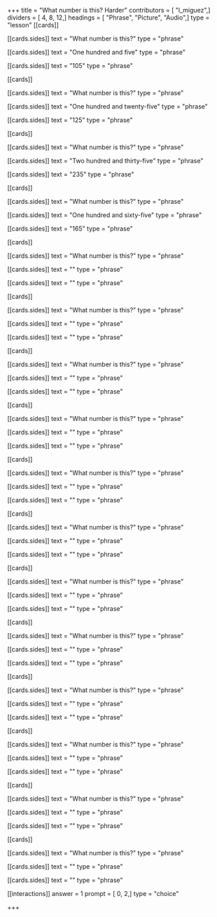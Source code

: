 +++
title = "What number is this? Harder"
contributors = [ "l_miguez",]
dividers = [ 4, 8, 12,]
headings = [ "Phrase", "Picture", "Audio",]
type = "lesson"
[[cards]]

[[cards.sides]]
text = "What number is this?"
type = "phrase"

[[cards.sides]]
text = "One hundred and five"
type = "phrase"

[[cards.sides]]
text = "105"
type = "phrase"

[[cards]]

[[cards.sides]]
text = "What number is this?"
type = "phrase"

[[cards.sides]]
text = "One hundred and twenty-five"
type = "phrase"

[[cards.sides]]
text = "125"
type = "phrase"

[[cards]]

[[cards.sides]]
text = "What number is this?"
type = "phrase"

[[cards.sides]]
text = "Two hundred and thirty-five"
type = "phrase"

[[cards.sides]]
text = "235"
type = "phrase"

[[cards]]

[[cards.sides]]
text = "What number is this?"
type = "phrase"

[[cards.sides]]
text = "One hundred and sixty-five"
type = "phrase"

[[cards.sides]]
text = "165"
type = "phrase"

[[cards]]

[[cards.sides]]
text = "What number is this?"
type = "phrase"

[[cards.sides]]
text = ""
type = "phrase"

[[cards.sides]]
text = ""
type = "phrase"

[[cards]]

[[cards.sides]]
text = "What number is this?"
type = "phrase"

[[cards.sides]]
text = ""
type = "phrase"

[[cards.sides]]
text = ""
type = "phrase"

[[cards]]

[[cards.sides]]
text = "What number is this?"
type = "phrase"

[[cards.sides]]
text = ""
type = "phrase"

[[cards.sides]]
text = ""
type = "phrase"

[[cards]]

[[cards.sides]]
text = "What number is this?"
type = "phrase"

[[cards.sides]]
text = ""
type = "phrase"

[[cards.sides]]
text = ""
type = "phrase"

[[cards]]

[[cards.sides]]
text = "What number is this?"
type = "phrase"

[[cards.sides]]
text = ""
type = "phrase"

[[cards.sides]]
text = ""
type = "phrase"

[[cards]]

[[cards.sides]]
text = "What number is this?"
type = "phrase"

[[cards.sides]]
text = ""
type = "phrase"

[[cards.sides]]
text = ""
type = "phrase"

[[cards]]

[[cards.sides]]
text = "What number is this?"
type = "phrase"

[[cards.sides]]
text = ""
type = "phrase"

[[cards.sides]]
text = ""
type = "phrase"

[[cards]]

[[cards.sides]]
text = "What number is this?"
type = "phrase"

[[cards.sides]]
text = ""
type = "phrase"

[[cards.sides]]
text = ""
type = "phrase"

[[cards]]

[[cards.sides]]
text = "What number is this?"
type = "phrase"

[[cards.sides]]
text = ""
type = "phrase"

[[cards.sides]]
text = ""
type = "phrase"

[[cards]]

[[cards.sides]]
text = "What number is this?"
type = "phrase"

[[cards.sides]]
text = ""
type = "phrase"

[[cards.sides]]
text = ""
type = "phrase"

[[cards]]

[[cards.sides]]
text = "What number is this?"
type = "phrase"

[[cards.sides]]
text = ""
type = "phrase"

[[cards.sides]]
text = ""
type = "phrase"

[[cards]]

[[cards.sides]]
text = "What number is this?"
type = "phrase"

[[cards.sides]]
text = ""
type = "phrase"

[[cards.sides]]
text = ""
type = "phrase"

[[interactions]]
answer = 1
prompt = [ 0, 2,]
type = "choice"

+++
